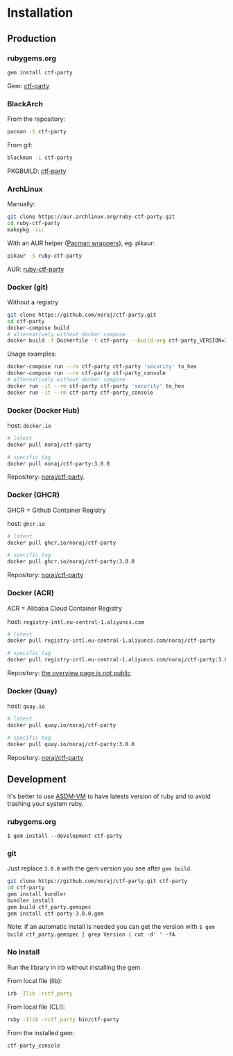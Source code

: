 # Installation

## Production

<!-- tabs:start -->

### **rubygems.org**

```bash
gem install ctf-party
```

Gem: [ctf-party](https://rubygems.org/gems/ctf-party)

### **BlackArch**

From the repository:

```bash
pacman -S ctf-party
```

From git:

```bash
blackman -i ctf-party
```

PKGBUILD: [ctf-party](https://github.com/BlackArch/blackarch/blob/master/packages/ctf-party/PKGBUILD)

### **ArchLinux**

Manually:

```bash
git clone https://aur.archlinux.org/ruby-ctf-party.git
cd ruby-ctf-party
makepkg -sic
```

With an AUR helper ([Pacman wrappers](https://wiki.archlinux.org/index.php/AUR_helpers#Pacman_wrappers)), eg. pikaur:

```bash
pikaur -S ruby-ctf-party
```

AUR: [ruby-ctf-party](https://aur.archlinux.org/packages/ruby-ctf-party/)

### **Docker (git)**

Without a registry

```bash
git clone https://github.com/noraj/ctf-party.git
cd ctf-party
docker-compose build
# alternatively without docker compose
docker build -f Dockerfile -t ctf-party --build-arg ctf-party_VERSION=3.0.0 .
```

Usage examples:

```bash
docker-compose run --rm ctf-party ctf-party 'security' to_hex
docker-compose run --rm ctf-party ctf-party_console
# alternatively without docker compose
docker run -it --rm ctf-party ctf-party 'security' to_hex
docker run -it --rm ctf-party ctf-party_console
```

### **Docker (Docker Hub)**

host: `docker.io`

```bash
# latest
docker pull noraj/ctf-party

# specific tag
docker pull noraj/ctf-party:3.0.0
```

Repository: [noraj/ctf-party](https://hub.docker.com/r/noraj/ctf-party).

### **Docker (GHCR)**

GHCR = Github Container Registry

host: `ghcr.io`

```bash
# latest
docker pull ghcr.io/noraj/ctf-party

# specific tag
docker pull ghcr.io/noraj/ctf-party:3.0.0
```

Repository: [noraj/ctf-party](https://github.com/noraj/ctf-party/pkgs/container/ctf-party)

### **Docker (ACR)**

ACR = Alibaba Cloud Container Registry

host: `registry-intl.eu-central-1.aliyuncs.com`

```bash
# latest
docker pull registry-intl.eu-central-1.aliyuncs.com/noraj/ctf-party

# specific tag
docker pull registry-intl.eu-central-1.aliyuncs.com/noraj/ctf-party:3.0.0
```

Repository: [the overview page is not public](https://cr.console.aliyun.com/repository/eu-central-1/noraj/ctf-party/details)

### **Docker (Quay)**

host: `quay.io`

```bash
# latest
docker pull quay.io/noraj/ctf-party

# specific tag
docker pull quay.io/noraj/ctf-party:3.0.0
```

Repository: [noraj/ctf-party](https://quay.io/repository/noraj/ctf-party?tab=info)

<!-- tabs:end -->

## Development

It's better to use [ASDM-VM](https://asdf-vm.com/) to have latests version of ruby and to avoid trashing your system ruby.

<!-- tabs:start -->

### **rubygems.org**

```
$ gem install --development ctf-party
```

### **git**

Just replace `3.0.0` with the gem version you see after `gem build`.

```bash
git clone https://github.com/noraj/ctf-party.git ctf-party
cd ctf-party
gem install bundler
bundler install
gem build ctf_party.gemspec
gem install ctf-party-3.0.0.gem
```

Note: if an automatic install is needed you can get the version with `$ gem build ctf_party.gemspec | grep Version | cut -d' ' -f4`.

### **No install**

Run the library in irb without installing the gem.

From local file (lib):

```bash
irb -Ilib -rctf_party
```

From local file (CLI):

```bash
ruby -Ilib -rctf_party bin/ctf-party
```

From the installed gem:

```bash
ctf-party_console
```

<!-- tabs:end -->
